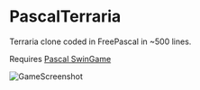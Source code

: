 PascalTerraria
==============

Terraria clone coded in FreePascal in ~500 lines.

Requires [Pascal SwinGame](http://swingame.com/)

![GameScreenshot](http://puu.sh/cjeot/b9aae93787.png)